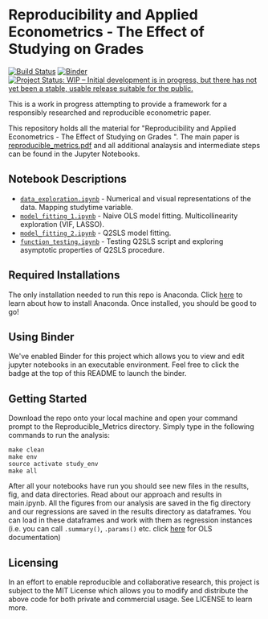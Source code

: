 # Reproducibility and Applied Econometrics - The Effect of Studying on Grades

[![Build Status](https://travis-ci.org/nadavtadelis/Reproducible_Metrics.svg?branch=master)](https://travis-ci.org/nadavtadelis/Reproducible_Metrics) [![Binder](https://mybinder.org/badge.svg)](https://mybinder.org/v2/gh/nadavtadelis/Reproducible_Metrics/master) [![Project Status: WIP – Initial development is in progress, but there has not yet been a stable, usable release suitable for the public.](http://www.repostatus.org/badges/latest/wip.svg)](http://www.repostatus.org/#wip)

This is a work in progress attempting to provide a framework for a responsibly researched and reproducible econometric paper.

This repository holds all the material for "Reproducibility and Applied Econometrics - The Effect of Studying on Grades
". The main paper is [reproducible_metrics.pdf](https://github.com/nadavtadelis/Reproducible_Metrics/blob/master/reproducible_metrics.pdf) and all additional analaysis and intermediate steps can be found in the Jupyter Notebooks.

## Notebook Descriptions

* [`data_exploration.ipynb`](https://github.com/nadavtadelis/Reproducible_Metrics/blob/master/data_exploration.ipynb) - Numerical and visual representations of the data. Mapping studytime variable.
* [`model_fitting_1.ipynb`](https://github.com/nadavtadelis/Reproducible_Metrics/blob/master/model_fitting_1.ipynb) - Naive OLS model fitting. Multicollinearity exploration (VIF, LASSO).
* [`model_fitting_2.ipynb`](https://github.com/nadavtadelis/Reproducible_Metrics/blob/master/model_fitting_2.ipynb) - Q2SLS model fitting.
* [`function_testing.ipynb`](https://github.com/nadavtadelis/Reproducible_Metrics/blob/master/function_testing.ipynb) - Testing Q2SLS script and exploring asymptotic properties of Q2SLS procedure.

## Required Installations

The only installation needed to run this repo is Anaconda. Click [here](https://conda.io/docs/user-guide/install/index.html#regular-installation) to learn about how to install Anaconda. Once installed, you should be good to go!

## Using Binder

We've enabled Binder for this project which allows you to view and edit jupyter notebooks in an executable environment. Feel free to click the badge at the top of this README to launch the binder.

## Getting Started

Download the repo onto your local machine and open your command prompt to the Reproducible_Metrics directory. Simply type in the following commands to run the analysis:

```
make clean
make env
source activate study_env
make all
```

After all your notebooks have run you should see new files in the results, fig, and data directories. Read about our approach and results in main.ipynb. All the figures from our analysis are saved in the fig directory and our regressions are saved in the results directory as dataframes. You can load in these dataframes and work with them as regression instances (i.e. you can call `.summary()`, `.params()` etc. click [here](http://www.statsmodels.org/dev/generated/statsmodels.regression.linear_model.OLS.html) for OLS documentation)

## Licensing

In an effort to enable reproducible and collaborative research, this project is subject to the MIT License which allows you to modify and distribute the above code for both private and commercial usage. See LICENSE to learn more.